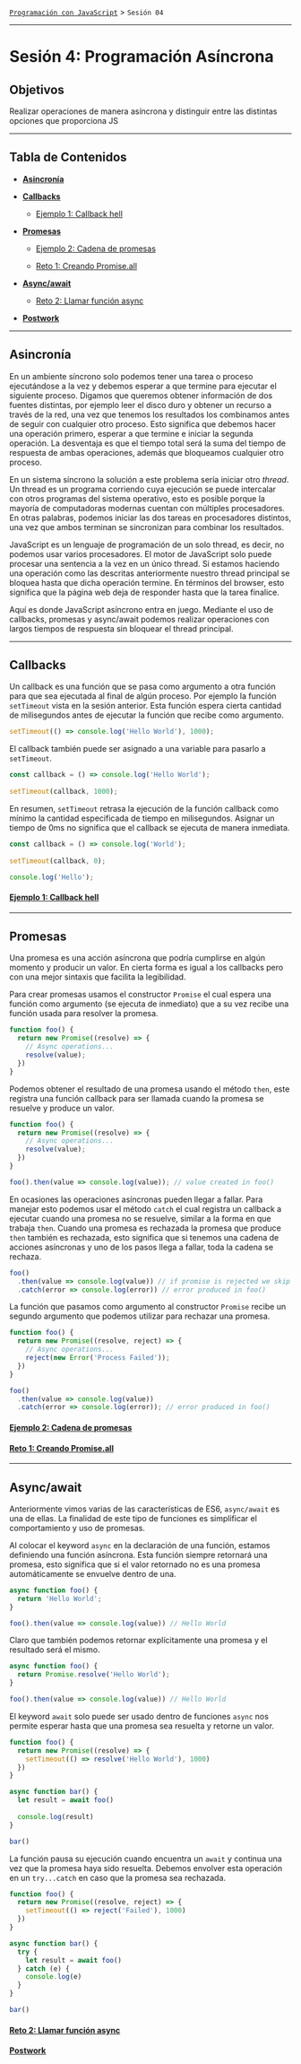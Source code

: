 [`Programación con JavaScript`](../Readme.md) > `Sesión 04`

---

# Sesión 4: Programación Asíncrona

## Objetivos

Realizar operaciones de manera asíncrona y distinguir entre las distintas opciones que proporciona JS

---

## Tabla de Contenidos

- **[Asincronía](#asincronía)**

- **[Callbacks](#callbacks)**

    - [Ejemplo 1: Callback hell](./Ejemplo-01/Readme.md)

- **[Promesas](#promesas)**
    
    - [Ejemplo 2: Cadena de promesas](./Ejemplo-02/Readme.md)

    - [Reto 1: Creando Promise.all](./Reto-01/Readme.md)

- **[Async/await](#asyncawait)**

    - [Reto 2: Llamar función async](./Reto-02/Readme.md)

- **[Postwork](./Postwork/Readme.md)**

---

## Asincronía

En un ambiente síncrono solo podemos tener una tarea o proceso ejecutándose a la vez y debemos esperar a que termine 
para ejecutar el siguiente proceso. Digamos que queremos obtener información de dos fuentes distintas, por ejemplo leer
el disco duro y obtener un recurso a través de la red, una vez que tenemos los resultados los combinamos antes de seguir
con cualquier otro proceso. Esto significa que debemos hacer una operación primero, esperar a que termine e iniciar la
segunda operación. La desventaja es que el tiempo total será la suma del tiempo de respuesta de ambas operaciones, 
además que bloqueamos cualquier otro proceso.

En un sistema síncrono la solución a este problema sería iniciar otro _thread_. Un thread es un programa corriendo cuya
ejecución se puede intercalar con otros programas del sistema operativo, esto es posible porque la mayoría de 
computadoras modernas cuentan con múltiples procesadores. En otras palabras, podemos iniciar las dos tareas en 
procesadores distintos, una vez que ambos terminan se sincronizan para combinar los resultados.

JavaScript es un lenguaje de programación de un solo thread, es decir, no podemos usar varios procesadores. El motor de 
JavaScript solo puede procesar una sentencia a la vez en un único thread. Si estamos haciendo una operación como las 
descritas anteriormente nuestro thread principal se bloquea hasta que dicha operación termine. En términos del browser, 
esto significa que la página web deja de responder hasta que la tarea finalice. 

Aquí es donde JavaScript asíncrono entra en juego. Mediante el uso de callbacks, promesas y async/await podemos realizar
operaciones con largos tiempos de respuesta sin bloquear el thread principal. 

---

## Callbacks

Un callback es una función que se pasa como argumento a otra función para que sea ejecutada al final de algún proceso.
Por ejemplo la función `setTimeout` vista en la sesión anterior. Esta función espera cierta cantidad de milisegundos 
antes de ejecutar la función que recibe como argumento.

```javascript
setTimeout(() => console.log('Hello World'), 1000);
```

El callback también puede ser asignado a una variable para pasarlo a `setTimeout`.

```javascript
const callback = () => console.log('Hello World');
 
setTimeout(callback, 1000);
```

En resumen, `setTimeout` retrasa la ejecución de la función callback como mínimo la cantidad especificada de tiempo en
milisegundos. Asignar un tiempo de 0ms no significa que el callback se ejecuta de manera inmediata.

```javascript
const callback = () => console.log('World');
 
setTimeout(callback, 0);

console.log('Hello');
``` 

#### [Ejemplo 1: Callback hell](./Ejemplo-01/Readme.md)

---

## Promesas

Una promesa es una acción asíncrona que podría cumplirse en algún momento y producir un valor. En cierta forma es igual 
a los callbacks pero con una mejor sintaxis que facilita la legibilidad.

Para crear promesas usamos el constructor `Promise` el cual espera una función como argumento (se ejecuta de inmediato)
que a su vez recibe una función usada para resolver la promesa.

```javascript
function foo() {
  return new Promise((resolve) => {
    // Async operations...
    resolve(value);
  })
}
```

Podemos obtener el resultado de una promesa usando el método `then`, este registra una función callback para ser llamada
cuando la promesa se resuelve y produce un valor.

```javascript
function foo() {
  return new Promise((resolve) => {
    // Async operations...
    resolve(value);
  })
}

foo().then(value => console.log(value)); // value created in foo()
```

En ocasiones las operaciones asíncronas pueden llegar a fallar. Para manejar esto podemos usar el método `catch` el cual
registra un callback a ejecutar cuando una promesa no se resuelve, similar a la forma en que trabaja `then`. Cuando una
promesa es rechazada la promesa que produce `then` también es rechazada, esto significa que si tenemos una cadena de
acciones asíncronas y uno de los pasos llega a fallar, toda la cadena se rechaza.

```javascript
foo()
  .then(value => console.log(value)) // if promise is rejected we skip this
  .catch(error => console.log(error)) // error produced in foo()
```

La función que pasamos como argumento al constructor `Promise` recibe un segundo argumento que podemos utilizar para
rechazar una promesa.

```javascript
function foo() {
  return new Promise((resolve, reject) => {
    // Async operations...
    reject(new Error('Process Failed'));
  })
}

foo()
  .then(value => console.log(value))
  .catch(error => console.log(error)); // error produced in foo()
```

#### [Ejemplo 2: Cadena de promesas](./Ejemplo-02/Readme.md)

#### [Reto 1: Creando Promise.all](./Reto-01/Readme.md)

---

## Async/await 

Anteriormente vimos varias de las características de ES6, `async/await` es una de ellas. La finalidad de este tipo de 
funciones es simplificar el comportamiento y uso de promesas.

Al colocar el keyword `async` en la declaración de una función, estamos definiendo una función asíncrona. Esta función
siempre retornará una promesa, esto significa que si el valor retornado no es una promesa automáticamente se envuelve
dentro de una.

```javascript
async function foo() {
  return 'Hello World';
}

foo().then(value => console.log(value)) // Hello World 
```

Claro que también podemos retornar explícitamente una promesa y el resultado será el mismo.

```javascript
async function foo() {
  return Promise.resolve('Hello World');
}

foo().then(value => console.log(value)) // Hello World 
```

El keyword `await` solo puede ser usado dentro de funciones `async` nos permite esperar hasta que una promesa sea
resuelta y retorne un valor.

```javascript
function foo() {
  return new Promise((resolve) => {
    setTimeout(() => resolve('Hello World'), 1000)
  })
}

async function bar() {
  let result = await foo()
  
  console.log(result)
}

bar()
```

La función pausa su ejecución cuando encuentra un `await` y continua una vez que la promesa haya sido resuelta. Debemos
envolver esta operación en un `try...catch` en caso que la promesa sea rechazada.

```javascript
function foo() {
  return new Promise((resolve, reject) => {
    setTimeout(() => reject('Failed'), 1000)
  })
}

async function bar() {
  try {
    let result = await foo()
  } catch (e) {
    console.log(e)  
  }
}

bar()
```

#### [Reto 2:  Llamar función async](./Reto-02/Readme.md)

#### [Postwork](./Postwork/Readme.md)
